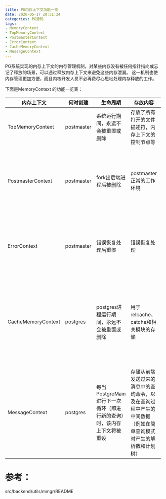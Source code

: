 ```yaml
---
title: PG内存上下文功能一览
date: 2020-05-17 20:51:24
categories: PG源码
tags:
- MemoryContext
- TopMemoryContext
- PostmasterContext
- ErrorContext
- CacheMemoryContext
- MessageContext
---
```


PG系统实现的内存上下文的内存管理机制，对某些内存没有被任何指针指向或忘记了释放的场景，可以通过释放内存上下文来避免这些内存泄漏。 这一机制也使内存管理更加方便，而且内核开发人员不必再费尽心思地处理内存释放的工作。

下面是MemoryContext 的功能一览表：

| 内存上下文    | 何时创建 | 生命周期                                                            | 存放内容                                                                                                     | 描述                                                                                                                                                                                                           |
| ------------------ | ---------- | ----------------------------------------------------------------------- | ---------------------------------------------------------------------------------------------------------------- | ---------------------------------------------------------------------------------------------------------------------------------------------------------------------------------------------------------------- |
| TopMemoryContext   | postmaster | 系统运行期间，永远不会被重置或删除                     | 存放了所有打开的文件描述符，内存上下文的控制节点等                                      | 所有内存上下文的树根，在该上下文中分配的内存直到系统推出时才释放。                                                                                                              |
| PostmasterContext  | postmaster | fork出后端进程后被删除                                         | postmaster正常的工作环境                                                                                  | fork出后端进程后，删除该上下文。在非EXEC_BACKEND中，postmaster的pg_hba.conf和pg_ident.conf数据副本在后端进程的身份验证过程中直接使用，使用完之后删除该上下文。 |
| ErrorContext       | postmaster | 错误恢复处理后重置                                             | 错误恢复处理                                                                                               | 在任何时候都有几KB的可用内存。这样，即使后端内存不足，我们也可以确保某些内存可用于错误恢复。这允许将内存不足视为正常错误条件，而不是致命错误。 |
| CacheMemoryContext | postgres   | postgres进程运行期间，永远不会被重置或删除                     | 用于relcache、catche和相关模块的存储                                                                  | 出于调试目的，与TopMemoryContext进行了区分。CacheMemoryContext的子上下文生命周期可以较短，保存与relcache项相关联的辅助存储的最佳位置；这样我们可以轻松地释放规则解析树等，而不必依赖于构造可靠的freeObject()版本 |
| MessageContext     | postgres   | 每当PostgreMain进行下一次循环（即进行新的查询）时，该内存上下文将被重设 | 存储从前端发送过来的消息中的查询命令，以及在查询过程中产生的中间数据（例如在简单查询模式时产生的解析数和计划树） | 与每个事务和每个portal上下文是分开的，因为查询字符串可能需要比任何单个事务或portal活的更长或更短                                                                       |



# 参考：
src/backend/utils/mmgr/README